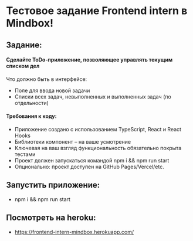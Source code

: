# Тестовое задание Frontend intern в Mindbox!
## Задание:
#### Сделайте ToDo-приложение, позволяющее управлять текущим списком дел
Что должно быть в интерфейсе:
* Поле для ввода новой задачи
* Списки всех задач, невыполненных и выполненных задач (по отдельности)
#### Требования к коду:
* Приложение создано с использованием TypeScript, React и React Hooks
* Библиотеки компонент – на ваше усмотрение
* Ключевая на ваш взгляд функциональность обязательно покрыта тестами
* Проект должен запускаться командой npm i && npm run start
* Опционально: проект доступен на GitHub Pages/Vercel/etc.
## Запустить приложение:
* npm i && npm run start
## Посмотреть на heroku:
* https://frontend-intern-mindbox.herokuapp.com/

